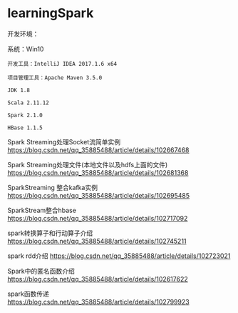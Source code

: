 # learningSpark
开发环境：
   
   系统：Win10
    
    开发工具：IntelliJ IDEA 2017.1.6 x64
    
    项目管理工具：Apache Maven 3.5.0
    
    JDK 1.8
    
    Scala 2.11.12
    
    Spark 2.1.0
    
    HBase 1.1.5

Spark Streaming处理Socket流简单实例 https://blog.csdn.net/qq_35885488/article/details/102667468

Spark Streaming处理文件(本地文件以及hdfs上面的文件) https://blog.csdn.net/qq_35885488/article/details/102681368

SparkStreaming 整合kafka实例 https://blog.csdn.net/qq_35885488/article/details/102695485

SparkStream整合hbase https://blog.csdn.net/qq_35885488/article/details/102717092

spark转换算子和行动算子介绍 https://blog.csdn.net/qq_35885488/article/details/102745211

spark rdd介绍 https://blog.csdn.net/qq_35885488/article/details/102723021

Spark中的匿名函数介绍 https://blog.csdn.net/qq_35885488/article/details/102617622

spark函数传递 https://blog.csdn.net/qq_35885488/article/details/102799923
